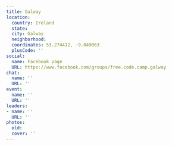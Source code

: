 ```yaml
---
title: Galway
location:
  country: Ireland
  state: 
  city: Galway
  neighborhood: 
  coordinates: 53.274412, -9.049063
  plusCode: ''
social:
  name: Facebook page
  URL: https://www.facebook.com/groups/free.code.camp.galway
chat:
  name: ''
  URL: ''
event:
  name: ''
  URL: ''
leaders:
- name: ''
  URL: ''
photos:
  old: 
  cover: ''
---
```

